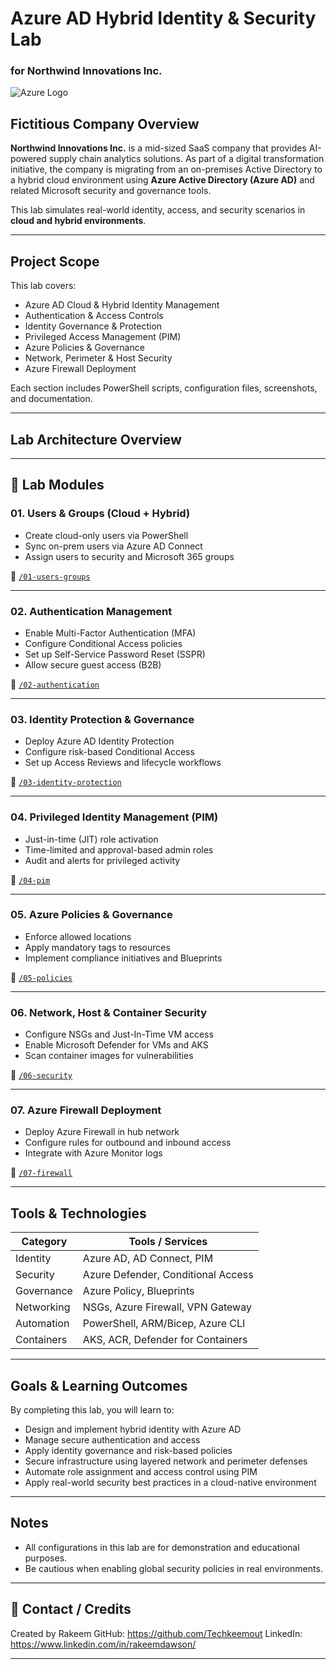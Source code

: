 # Azure AD Hybrid Identity & Security Lab  
### for **Northwind Innovations Inc.**

![Azure Logo](https://seeklogo.com/images/M/microsoft-azure-logo-77619ADE26-seeklogo.com.png)

## Fictitious Company Overview

**Northwind Innovations Inc.** is a mid-sized SaaS company that provides AI-powered supply chain analytics solutions. As part of a digital transformation initiative, the company is migrating from an on-premises Active Directory to a hybrid cloud environment using **Azure Active Directory (Azure AD)** and related Microsoft security and governance tools.

This lab simulates real-world identity, access, and security scenarios in **cloud and hybrid environments**.

---

## Project Scope

This lab covers:

- Azure AD Cloud & Hybrid Identity Management
- Authentication & Access Controls
- Identity Governance & Protection
- Privileged Access Management (PIM)
- Azure Policies & Governance
- Network, Perimeter & Host Security
- Azure Firewall Deployment

Each section includes PowerShell scripts, configuration files, screenshots, and documentation.

---

## Lab Architecture Overview

---

## 📁 Lab Modules

### 01.  Users & Groups (Cloud + Hybrid)
- Create cloud-only users via PowerShell
- Sync on-prem users via Azure AD Connect
- Assign users to security and Microsoft 365 groups

📂 [`/01-users-groups`](./01-users-groups)

---

### 02.  Authentication Management
- Enable Multi-Factor Authentication (MFA)
- Configure Conditional Access policies
- Set up Self-Service Password Reset (SSPR)
- Allow secure guest access (B2B)

📂 [`/02-authentication`](./02-authentication)

---

### 03. Identity Protection & Governance
- Deploy Azure AD Identity Protection
- Configure risk-based Conditional Access
- Set up Access Reviews and lifecycle workflows

📂 [`/03-identity-protection`](./03-identity-protection)

---

### 04. Privileged Identity Management (PIM)
- Just-in-time (JIT) role activation
- Time-limited and approval-based admin roles
- Audit and alerts for privileged activity

📂 [`/04-pim`](./04-pim)

---

### 05. Azure Policies & Governance
- Enforce allowed locations
- Apply mandatory tags to resources
- Implement compliance initiatives and Blueprints

📂 [`/05-policies`](./05-policies)

---

### 06. Network, Host & Container Security
- Configure NSGs and Just-In-Time VM access
- Enable Microsoft Defender for VMs and AKS
- Scan container images for vulnerabilities

📂 [`/06-security`](./06-security)

---

### 07. Azure Firewall Deployment
- Deploy Azure Firewall in hub network
- Configure rules for outbound and inbound access
- Integrate with Azure Monitor logs

📂 [`/07-firewall`](./07-firewall)

---

##  Tools & Technologies

| Category                | Tools / Services                   |
|------------------------|------------------------------------|
| Identity               | Azure AD, AD Connect, PIM          |
| Security               | Azure Defender, Conditional Access |
| Governance             | Azure Policy, Blueprints           |
| Networking             | NSGs, Azure Firewall, VPN Gateway  |
| Automation             | PowerShell, ARM/Bicep, Azure CLI   |
| Containers             | AKS, ACR, Defender for Containers  |

---

## Goals & Learning Outcomes

By completing this lab, you will learn to:

- Design and implement hybrid identity with Azure AD
- Manage secure authentication and access
- Apply identity governance and risk-based policies
- Secure infrastructure using layered network and perimeter defenses
- Automate role assignment and access control using PIM
- Apply real-world security best practices in a cloud-native environment

---

## Notes

- All configurations in this lab are for demonstration and educational purposes.
- Be cautious when enabling global security policies in real environments.

---

## 📧 Contact / Credits

Created by Rakeem 
GitHub: https://github.com/Techkeemout
LinkedIn: https://www.linkedin.com/in/rakeemdawson/

---
